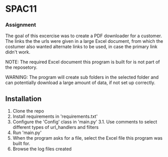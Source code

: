 # SPAC11

### Assignment

The goal of this excercise was to create a PDF downloader for a customer.
The links the the urls were given in a large Excel document, from which the costumer also wanted alternate links to be used, in case the primary link didn't work.

NOTE:
The required Excel document this program is built for is not part of the reposetory.

WARNING:
The program will create sub folders in the selected folder and can potentially download a large amount of data, if not set up correctly.

## Installation

1. Clone the repo
2. Install requirements in 'requirements.txt'
3. Configure the 'Config' class in 'main.py'
3.1. Use comments to select different types of url_handlers and filters
4. Run 'main.py'
5. When the program asks for a file, select the Excel file this program was built for.
6. Browse the log files created
